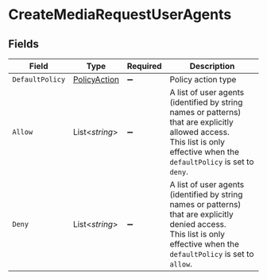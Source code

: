 # CreateMediaRequestUserAgents


## Fields

| Field                                                                                                                                                                       | Type                                                                                                                                                                        | Required                                                                                                                                                                    | Description                                                                                                                                                                 |
| --------------------------------------------------------------------------------------------------------------------------------------------------------------------------- | --------------------------------------------------------------------------------------------------------------------------------------------------------------------------- | --------------------------------------------------------------------------------------------------------------------------------------------------------------------------- | --------------------------------------------------------------------------------------------------------------------------------------------------------------------------- |
| `DefaultPolicy`                                                                                                                                                             | [PolicyAction](../../Models/Components/PolicyAction.md)                                                                                                                     | :heavy_minus_sign:                                                                                                                                                          | Policy action type                                                                                                                                                          |
| `Allow`                                                                                                                                                                     | List<*string*>                                                                                                                                                              | :heavy_minus_sign:                                                                                                                                                          | A list of user agents (identified by string names or patterns) that are explicitly allowed access. <br/>This list is only effective when the `defaultPolicy` is set to `deny`.<br/> |
| `Deny`                                                                                                                                                                      | List<*string*>                                                                                                                                                              | :heavy_minus_sign:                                                                                                                                                          | A list of user agents (identified by string names or patterns) that are explicitly denied access. <br/>This list is only effective when the `defaultPolicy` is set to `allow`.<br/> |